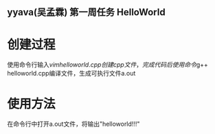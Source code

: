 ## yyava(吴孟霖) 第一周任务 HelloWorld
# 创建过程
使用命令行输入$vim helloworld.cpp创建cpp文件，完成代码后使用命令$g++ helloworld.cpp编译文件，生成可执行文件a.out
# 使用方法
在命令行中打开a.out文件，将输出"helloworld!!!"
